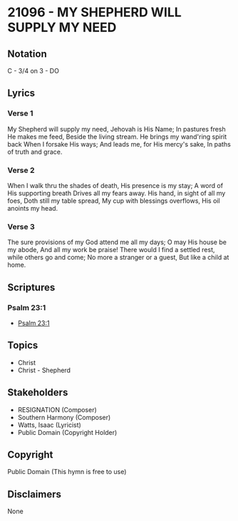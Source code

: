 # 21096 - MY SHEPHERD WILL SUPPLY MY NEED

## Notation

C - 3/4 on 3 - DO

## Lyrics

### Verse 1

My Shepherd will supply my need, Jehovah is His Name; In pastures fresh He makes me feed, Beside the living stream. He brings my wand'ring spirit back When I forsake His ways; And leads me, for His mercy's sake, In paths of truth and grace. 

### Verse 2

When I walk thru the shades of death, His presence is my stay; A word of His supporting breath Drives all my fears away. His hand, in sight of all my foes, Doth still my table spread, My cup with blessings overflows, His oil anoints my head.

### Verse 3

The sure provisions of my God attend me all my days; O may His house be my abode, And all my work be praise! There would I find a settled rest, while others go and come; No more a stranger or a guest, But like a child at home.


## Scriptures

### Psalm 23:1

- [Psalm 23:1](https://www.biblegateway.com/passage/?search=Psalm%2023%3A1)


## Topics

- Christ
- Christ - Shepherd

## Stakeholders

- RESIGNATION (Composer)
- Southern Harmony (Composer)
- Watts, Isaac (Lyricist)
- Public Domain (Copyright Holder)

## Copyright

Public Domain
(This hymn is free to use)

## Disclaimers

None

